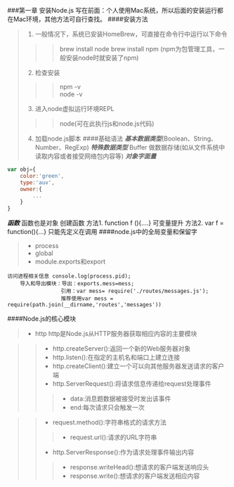###第一章 安装Node.js 
    写在前面：个人使用Mac系统，所以后面的安装运行都在Mac环境，其他方法可自行查找。
####安装方法
>1. 一般情况下，系统已安装HomeBrew，可直接在命令行中运行以下命令
>>>brew install node 
>>>brew install npm  (npm为包管理工具，一般安装node时就安装了npm)
>2. 检查安装 
>>>npm -v   
>>>node -v  
>3. 进入node虚拟运行环境REPL
>>>node(可在此执行js和node.js代码)
>4. 加载node.js脚本 
####基础语法
***基本数据类型***(Boolean、String、Number、RegExp)
***特殊数据类型***
Buffer 做数据存储(如从文件系统中读取内容或者接受网络包内容等)
***对象字面量***
```js
var obj={
    color:'green',
    type:'auv',
    owner:{
        ...
    }
}
```
***函数*** 函数也是对象
    创建函数
    方法1. function f (){....}    可变量提升
    方法2. var f = function(){...}   只能先定义在调用
####node.js中的全局变量和保留字
> * process
> * global
> * module.exports和export

    访问进程相关信息 console.log(process.pid);
        导入和导出模块：导出：exports.mess=mess;
                     引用：var mess= require('./routes/messages.js');
                     推荐使用var mess = require(path.join(__dirname,'routes','messages'))    

####Node.js的核心模块
> * http
http是Node.js从HTTP服务器获取相应内容的主要模块

>> * http.createServer():返回一个新的Web服务器对象
>> * http.listen():在指定的主机名和端口上建立连接
>> * http.createClient():建立一个可以向其他服务器发送请求的客户端
>> * http.ServerRequest():将请求信息传递给request处理事件
>>> * data:消息题数据被接受时发出该事件
>>> * end:每次请求只会触发一次

>>* request.method():字符串格式的请求方法
>>> * request.url():请求的URL字符串
>> * http.ServerResponse():作为请求处理事件输出内容
>>> * response.writeHead():想请求的客户端发送响应头
>>> * response.write():想请求的客户端发送相应内容